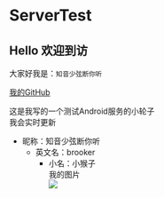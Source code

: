 ServerTest
==
Hello 欢迎到访</br>
-
大家好我是：`知音少弦断你听`</br>

[我的GitHub](https://github.com/Brookeryang)

这是我写的一个测试Android服务的小轮子</br>
我会实时更新
* 昵称：知音少弦断你听
  * 英文名：brooker
    * 小名：小猴子  </br>
我的图片</br>
![](https://github.com/Brookeryang/ServerTest/app/src/main/res/imag/yyh.png)
